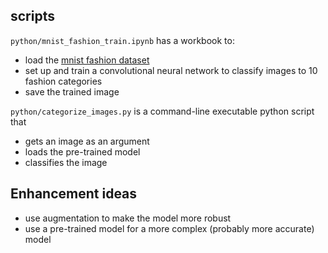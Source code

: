 ## scripts 

```python/mnist_fashion_train.ipynb``` has a workbook to:
 - load the [mnist fashion dataset](https://github.com/zalandoresearch/fashion-mnist)
 - set up and train a convolutional neural network to classify images to 10 fashion categories
 - save the trained image
 
 ```python/categorize_images.py``` is a command-line executable python script that
 - gets an image as an argument
 - loads the pre-trained model
 - classifies the image
 
## Enhancement ideas
- use augmentation to make the model more robust
- use a pre-trained model for a more complex (probably more accurate) model